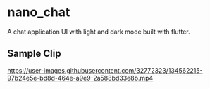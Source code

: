 # nano_chat
A chat application UI with light and dark mode built with flutter.

## Sample Clip
https://user-images.githubusercontent.com/32772323/134562215-97b24e5e-bd8d-464e-a9e9-2a588bd33e8b.mp4

